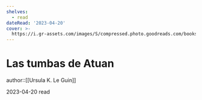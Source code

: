 ```yaml
---
shelves:
  - read
dateRead: '2023-04-20'
cover: >-
  https://i.gr-assets.com/images/S/compressed.photo.goodreads.com/books/1266470451l/92615.jpg
---
```

# Las tumbas de Atuan

author::[[Ursula K. Le Guin]]

2023-04-20
read